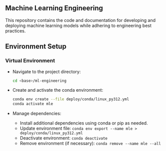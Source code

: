 ## Machine Learning Engineering

This repository contains the code and documentation for developing and deploying machine learning models while adhering to engineering best practices.

## Environment Setup

### Virtual Environment

- Navigate to the project directory:
  ```bash
  cd <base>/ml-engineering
  ```

- Create and activate the conda environment:
  ```bash
  conda env create --file deploy/conda/linux_py312.yml
  conda activate mle
  ```

- Manage dependencies:
  - Install additional dependencies using conda or pip as needed.
  - Update environment file: `conda env export --name mle > deploy/conda/linux_py312.yml`
  - Deactivate environment: `conda deactivate`
  - Remove environment (if necessary): `conda remove --name mle --all`
